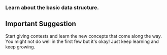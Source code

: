 ### Learn about the basic data structure.
## Important Suggestion <br>

Start giving contests and learn the new concepts that come along the way. You might not do well in the first few but it's okay! Just keep learning and keep growing.
